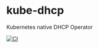 # kube-dhcp
Kubernetes native DHCP Operator

[![CI](https://github.com/routerd/kube-dhcp/workflows/CI/badge.svg?branch=main)](https://github.com/routerd/kube-dhcp/actions?query=workflow%3ACI)
